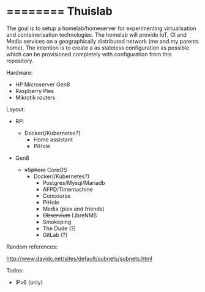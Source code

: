 ========
Thuislab
========

The goal is to setup a homelab/homeserver for experimenting virtualisation and containerisation technologies. The homelab will provide IoT, CI and Media services on a geographically distributed network (me and my parents home). The intention is to create a as stateless configuration as possible which can be provisioned completely with configuration from this repository.

Hardware:

- HP Microserver Gen8
- Raspberry Pies
- Mikrotik routers

Layout:

- RPi
  - Docker(/Kubernetes?)
    - Home assistant
    - PiHole

- Gen8
  - ~~vSphere~~ CoreOS
    - Docker(/Kubernetes?)
      - Postgres/Mysql/Mariadb
      - AFPD/Timemachine
      - Concourse
      - PiHole
      - Media (plex and friends)
      - ~~Observium~~ LibreNMS
      - Smokeping
      - The Dude (?)
      - GitLab (?)


Random references:

http://www.davidc.net/sites/default/subnets/subnets.html

Todos:

- IPv6 (only)

